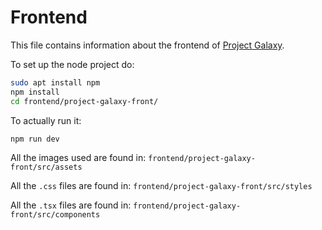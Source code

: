 # Frontend

This file contains information about the frontend of [Project Galaxy](../README.md).

To set up the node project do:
```bash
sudo apt install npm
npm install
cd frontend/project-galaxy-front/
```

To actually run it:
```bash
npm run dev
```

All the images used are found in: `frontend/project-galaxy-front/src/assets`

All the `.css` files are found in: `frontend/project-galaxy-front/src/styles`

All the `.tsx` files are found in: `frontend/project-galaxy-front/src/components`